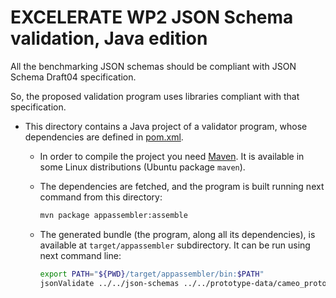 # EXCELERATE WP2 JSON Schema validation, Java edition

All the benchmarking JSON schemas should be compliant with JSON Schema Draft04 specification.

So, the proposed validation program uses libraries compliant with that specification.

* This directory contains a Java project of a validator program, whose dependencies are defined in [pom.xml](pom.xml).
	- In order to compile the project you need [Maven](https://maven.apache.org/). It is available in some Linux distributions (Ubuntu package `maven`).
	
	- The dependencies are fetched, and the program is built running next command from this directory:
	  ```bash
	  mvn package appassembler:assemble
	  ```
	
	- The generated bundle (the program, along all its dependencies), is available at `target/appassembler` subdirectory. It can be run using next command line:
	  ```bash
	  export PATH="${PWD}/target/appassembler/bin:$PATH"
	  jsonValidate ../../json-schemas ../../prototype-data/cameo_prototype_data_fixed
	  ```

